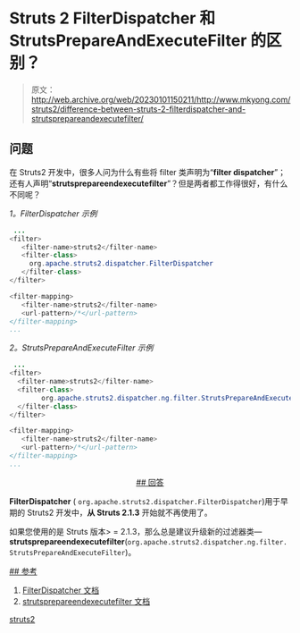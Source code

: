 # Struts 2 FilterDispatcher 和 StrutsPrepareAndExecuteFilter 的区别？

> 原文：<http://web.archive.org/web/20230101150211/http://www.mkyong.com/struts2/difference-between-struts-2-filterdispatcher-and-strutsprepareandexecutefilter/>

## 问题

在 Struts2 开发中，很多人问为什么有些将 filter 类声明为“**filter dispatcher**”；还有人声明“**strutsprepareendexecutefilter**”？但是两者都工作得很好，有什么不同呢？

*1。FilterDispatcher 示例*

```java
 ...
<filter>
   <filter-name>struts2</filter-name>
   <filter-class>
     org.apache.struts2.dispatcher.FilterDispatcher
   </filter-class>
</filter>

<filter-mapping>
   <filter-name>struts2</filter-name>
   <url-pattern>/*</url-pattern>
</filter-mapping>
... 
```

*2。StrutsPrepareAndExecuteFilter 示例*

```java
 ...
<filter>
  <filter-name>struts2</filter-name>
  <filter-class>
        org.apache.struts2.dispatcher.ng.filter.StrutsPrepareAndExecuteFilter
  </filter-class>
</filter>

<filter-mapping>
   <filter-name>struts2</filter-name>
   <url-pattern>/*</url-pattern>
</filter-mapping>
... 
```

 <ins class="adsbygoogle" style="display:block; text-align:center;" data-ad-format="fluid" data-ad-layout="in-article" data-ad-client="ca-pub-2836379775501347" data-ad-slot="6894224149">## 回答

**FilterDispatcher** ( `org.apache.struts2.dispatcher.FilterDispatcher`)用于早期的 Struts2 开发中，**从 Struts 2.1.3** 开始就不再使用了。

如果您使用的是 Struts 版本> = 2.1.3，那么总是建议升级新的过滤器类—**strutsprepareendexecutefilter**(`org.apache.struts2.dispatcher.ng.filter.StrutsPrepareAndExecuteFilter`)。

 <ins class="adsbygoogle" style="display:block" data-ad-client="ca-pub-2836379775501347" data-ad-slot="8821506761" data-ad-format="auto" data-ad-region="mkyongregion">## 参考

1.  [FilterDispatcher 文档](http://web.archive.org/web/20190225101604/http://struts.apache.org/2.1.8/struts2-core/apidocs/org/apache/struts2/dispatcher/FilterDispatcher.html)
2.  [strutsprepareendexecutefilter 文档](http://web.archive.org/web/20190225101604/http://struts.apache.org/2.1.8/struts2-core/apidocs/org/apache/struts2/dispatcher/ng/filter/StrutsPrepareAndExecuteFilter.html)

[struts2](http://web.archive.org/web/20190225101604/http://www.mkyong.com/tag/struts2/)








